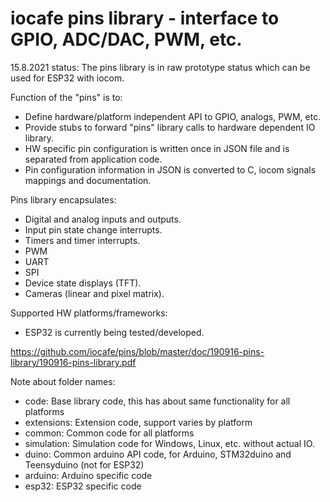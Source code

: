 # iocafe pins library - interface to GPIO, ADC/DAC, PWM, etc. 

15.8.2021 status: The pins library is in raw prototype status which can be used for ESP32 with iocom. 

Function of the "pins" is to:
- Define hardware/platform independent API to GPIO, analogs, PWM, etc.
- Provide stubs to forward "pins" library calls to hardware dependent IO library.
- HW specific pin configuration is written once in JSON file and is separated from application code. 
- Pin configuration information in JSON is converted to C, iocom signals mappings and documentation. 

Pins library encapsulates:
- Digital and analog inputs and outputs.
- Input pin state change interrupts.
- Timers and timer interrupts.
- PWM
- UART
- SPI
- Device state displays (TFT).
- Cameras (linear and pixel matrix).

Supported HW platforms/frameworks:
- ESP32 is currently being tested/developed.

https://github.com/iocafe/pins/blob/master/doc/190916-pins-library/190916-pins-library.pdf

Note about folder names:
- code: Base library code, this has about same functionality for all platforms
- extensions: Extension code, support varies by platform
- common: Common code for all platforms
- simulation: Simulation code for Windows, Linux, etc. without actual IO.
- duino: Common arduino API code, for Arduino, STM32duino and Teensyduino (not for ESP32)
- arduino: Arduino specific code
- esp32: ESP32 specific code
